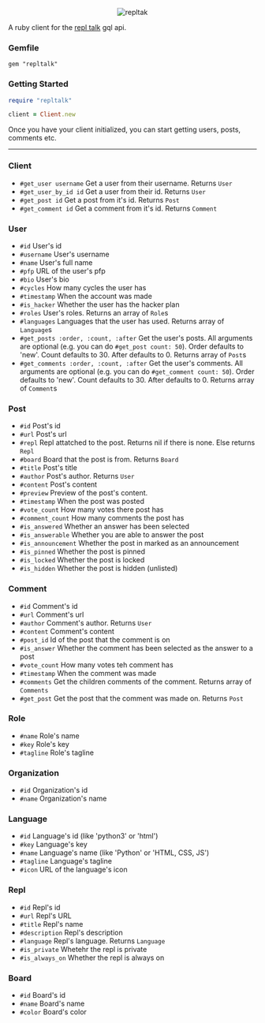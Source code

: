 <p align="center"><img alt="repltak" src="https://repltalk-logo.codingcactus.repl.co/logo.png" /></p>


A ruby client for the [repl talk](https://repl.it/talk) gql api.

### Gemfile
```
gem "repltalk"
```

### Getting Started

```ruby
require "repltalk"

client = Client.new
```

Once you have your client initialized, you can start getting users, posts, comments etc.

***

### Client
+ `#get_user username` Get a user from their username. Returns `User`
+ `#get_user_by_id id` Get a user from their id. Returns `User`
+ `#get_post id` Get a post from it's id. Returns `Post`
+ `#get_comment id` Get a comment from it's id. Returns `Comment`


### User
+ `#id` User's id
+ `#username` User's username
+ `#name` User's full name
+ `#pfp` URL of the user's pfp
+ `#bio` User's bio
+ `#cycles` How many cycles the user has
+ `#timestamp` When the account was made
+ `#is_hacker` Whether the user has the hacker plan
+ `#roles` User's roles. Returns an array of `Role`s
+ `#languages` Languages that the user has used. Returns array of `Language`s
+ `#get_posts :order, :count, :after` Get the user's posts. All arguments are optional (e.g. you can do `#get_post count: 50`). Order defaults to 'new'. Count defaults to 30. After defaults to 0. Returns array of `Post`s
+ `#get_comments :order, :count, :after` Get the user's comments. All arguments are optional (e.g. you can do `#get_comment count: 50`). Order defaults to 'new'. Count defaults to 30. After defaults to 0. Returns array of `Comment`s

### Post
+ `#id` Post's id
+ `#url` Post's url
+ `#repl` Repl attatched to the post. Returns nil if there is none. Else returns `Repl`
+ `#board` Board that the post is from. Returns `Board`
+ `#title` Post's title
+ `#author` Post's author. Returns `User`
+ `#content` Post's content
+ `#preview` Preview of the post's content.
+ `#timestamp` When the post was posted
+ `#vote_count` How many votes there post has
+ `#comment_count` How many comments the post has
+ `#is_answered` Whether an answer has been selected
+ `#is_answerable` Whether you are able to answer the post
+ `#is_announcement` Whether the post in marked as an announcement
+ `#is_pinned` Whether the post is pinned
+ `#is_locked` Whether the post is locked
+ `#is_hidden` Whether the post is hidden (unlisted)

### Comment
+ `#id` Comment's id
+ `#url` Comment's url
+ `#author` Comment's author. Returns `User`
+ `#content` Comment's content
+ `#post_id` Id of the post that the comment is on
+ `#is_answer` Whether the comment has been selected as the answer to a post
+ `#vote_count` How many votes teh comment has
+ `#timestamp` When the comment was made
+ `#comments` Get the children comments of the comment. Returns array of `Comments`
+ `#get_post` Get the post that the comment was made on. Returns `Post`

### Role
+ `#name` Role's name
+ `#key` Role's key
+ `#tagline` Role's tagline

### Organization
+ `#id` Organization's id
+ `#name` Organization's name

### Language
+ `#id` Language's id (like 'python3' or 'html')
+ `#key` Language's key
+ `#name` Language's name (like 'Python' or 'HTML, CSS, JS')
+ `#tagline` Language's tagline
+ `#icon` URL of the language's icon

### Repl
+ `#id` Repl's id
+ `#url` Repl's URL
+ `#title` Repl's name
+ `#description` Repl's description
+ `#language` Repl's language. Returns `Language`
+ `#is_private` Whetehr the repl is private
+ `#is_always_on` Whether the repl is always on

### Board
+ `#id` Board's id
+ `#name` Board's name
+ `#color` Board's color
